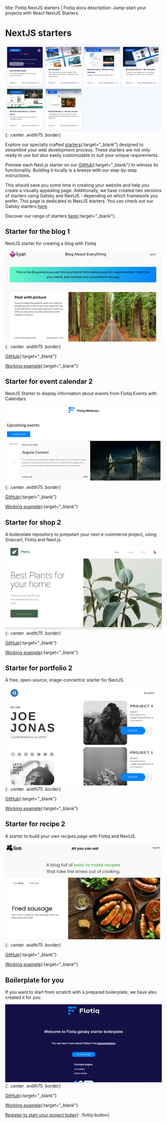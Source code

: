 title: Flotiq NextJS starters | Flotiq docs
description: Jump-start your projects with React NextJS Starters.

# NextJS starters

![](images/nextjs/nextjs-starters.png){: .center .width75 .border}

Explore our specially crafted [starters](https://flotiq.com/starters/){:target="_blank"} designed to streamline your web development process. These starters are not only ready to use but also easily customizable to suit your unique requirements.

Preview each Next.js starter on our [GitHub](https://github.com/flotiq){:target="_blank"} to witness its functionality. Building it locally is a breeze with our step-by-step instructions.

This should save you some time in creating your website and help you create a visually appealing page. Additionally, we have created two versions of starters using Gatsby and NextJS - depending on which framework you prefer. This page is dedicated to NextJS starters. You can check out our Gatsby starters [here](../gatsby/).

Discover our range of starters [here](https://flotiq.com/starters/){:target="_blank"}.

## Starter for the blog 1

NextJS starter for creating a blog with Flotiq

![](images/gatsby/flotiq-starter-blog-1.png){: .center .width75 .border}

[GitHub](https://github.com/flotiq/flotiq-nextjs-blog-1){:target="_blank"}

[Working example](https://flotiq-nextjs-blog.netlify.app){:target="_blank"}

## Starter for event calendar 2

NextJS Starter to display information about events from Flotiq Events with Calendars

![](images/gatsby/flotiq-starter-event-2.png){: .center .width75 .border}

[GitHub](https://github.com/flotiq/flotiq-nextjs-event-2){:target="_blank"}

[Working example](https://flotiq-nextjs-event-2.netlify.app){:target="_blank"}

## Starter for shop 2

A boilerplate repository to jumpstart your next e-commerce project, using Snipcart, Flotiq and Next.js.

![](images/gatsby/flotiq-starter-shop-2.png){: .center .width75 .border}

[GitHub](https://github.com/flotiq/flotiq-nextjs-shop-2){:target="_blank"}

[Working example](https://flotiq-nextjs-shop-2.netlify.app){:target="_blank"}

## Starter for portfolio 2

A free, open-source, image-concentric starter for NextJS.

![](images/gatsby/flotiq-starter-portfolio-2.png){: .center .width75 .border}

[GitHub](https://github.com/flotiq/flotiq-nextjs-portfolio-2){:target="_blank"}

[Working example](https://flotiq-nextjs-portfolio-2.netlify.app){:target="_blank"}

## Starter for recipe 2

A starter to build your own recipes page with Flotiq and NextJS.

![](images/gatsby/flotiq-starter-recipe-2.png){: .center .width75 .border}

[GitHub](https://github.com/flotiq/flotiq-nextjs-recipe-2){:target="_blank"}

[Working example](https://flotiq-nextjs-recipe-2.netlify.app/){:target="_blank"}

## Boilerplate for you

If you want to start from scratch with a prepared boilerplate, we have also created it for you.

![](images/gatsby/flotiq-starter-boilerplate.png){: .center .width75 .border}

[GitHub](https://github.com/flotiq/nextjs-starter-boilerplate){:target="_blank"}

[Working example](https://flotiq-nextjs-boilerplate.netlify.app/){:target="_blank"}

[Register to start your project today](https://editor.flotiq.com/register.html){: .flotiq-button}
